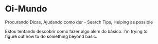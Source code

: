 # Oi-Mundo
Procurando Dicas, Ajudando como der - Search Tips, Helping as possible

Estou tentando descobrir como fazer algo alem do básico.
I'm trying to figure out how to do something beyond basic.
